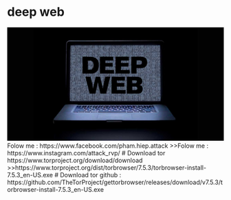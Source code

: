# deep web
<img src="https://github.com/h-dr4g0n/deep_web/blob/master/deep-web-sites-links.jpg">
Folow me : https://www.facebook.com/pham.hiep.attack
>>Folow me : https://www.instagram.com/attack_rvp/
# Download tor
https://www.torproject.org/download/download
>>https://www.torproject.org/dist/torbrowser/7.5.3/torbrowser-install-7.5.3_en-US.exe
# Download tor github :
https://github.com/TheTorProject/gettorbrowser/releases/download/v7.5.3/torbrowser-install-7.5.3_en-US.exe

